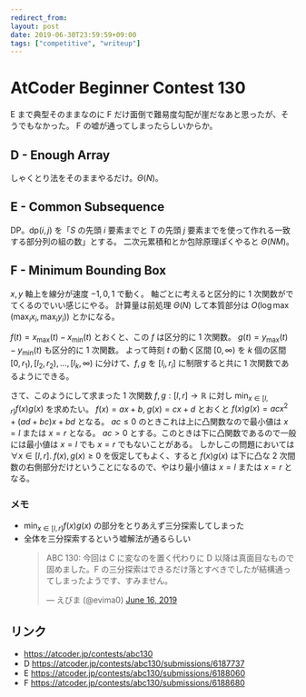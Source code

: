 ```yaml
---
redirect_from:
layout: post
date: 2019-06-30T23:59:59+09:00
tags: ["competitive", "writeup"]
---
```


# AtCoder Beginner Contest 130

E まで典型そのままなのに F だけ面倒で難易度勾配が崖だなあと思ったが、そうでもなかった。
F の嘘が通ってしまったらしいからか。

## D - Enough Array

しゃくとり法をそのままやるだけ。$\Theta(N)$。

## E - Common Subsequence

DP。$\mathrm{dp}(i, j)$ を「$S$ の先頭 $i$ 要素までと $T$ の先頭 $j$ 要素までを使って作れる一致する部分列の組の数」とする。
二次元累積和とか包除原理ぽくやると $\Theta(NM)$。

## F - Minimum Bounding Box

$x, y$ 軸上を線分が速度 $-1, 0, 1$ で動く。
軸ごとに考えると区分的に $1$ 次関数がでてくるのでいい感じにやる。
計算量は前処理 $\Theta(N)$ して本質部分は $O(\log \max(\max_i x_i, \max_i y_i))$ とかになる。

$f(t) = x _ \max (t) - x _ \min (t)$ とおくと、この $f$ は区分的に $1$ 次関数。
$g(t) = y _ \max (t) - y _ \min (t)$ も区分的に $1$ 次関数。
よって時刻 $t$ の動く区間 $[0, \infty)$ を $k$ 個の区間 $[0, r_1), [l_2, r_2), \dots, [l_k, \infty)$ に分けて、$f, g$ を $[l_i, r_i]$ に制限すると共に $1$ 次関数であるようにできる。

さて、このようにして求まった $1$ 次関数 $f, g : [l, r] \to \mathbb{R}$ に対し $\min _ {x \in [l, r]} f(x)g(x)$ を求めたい。
$f(x) = ax + b, \; g(x) = cx + d$ とおくと $f(x)g(x) = acx^2 + (ad + bc)x + bd$ となる。
$ac \le 0$ のときこれは上に凸関数なので最小値は $x = l$ または $x = r$ となる。
$ac \gt 0$ とする。このときは下に凸関数であるので一般には最小値は $x = l$ でも $x = r$ でもないことがある。
しかしこの問題においては $\forall x \in [l, r]. \; f(x), \, g(x) \ge 0$ を仮定してもよく、すると $f(x)g(x)$ は下に凸な $2$ 次間数の右側部分だけということになるので、やはり最小値は $x = l$ または $x = r$ となる。

### メモ

-   $\min _ {x \in [l, r]} f(x)g(x)$ の部分をとりあえず三分探索してしまった
-   全体を三分探索するという嘘解法が通るらしい
    <blockquote class="twitter-tweet"><p lang="ja" dir="ltr">ABC 130: 今回は C に変なのを置く代わりに D 以降は真面目なもので固めました。F の三分探索はできるだけ落とすべきでしたが結構通ってしまったようです、すみません。</p>&mdash; えびま (@evima0) <a href="https://twitter.com/evima0/status/1140252826871840769?ref_src=twsrc%5Etfw">June 16, 2019</a></blockquote> <script async src="https://platform.twitter.com/widgets.js" charset="utf-8"></script>

## リンク

-   <https://atcoder.jp/contests/abc130>
-   D <https://atcoder.jp/contests/abc130/submissions/6187737>
-   E <https://atcoder.jp/contests/abc130/submissions/6188060>
-   F <https://atcoder.jp/contests/abc130/submissions/6188680>
